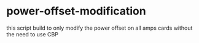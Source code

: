 # power-offset-modification
this script build to only modify the power offset on all amps cards without the need to use CBP

